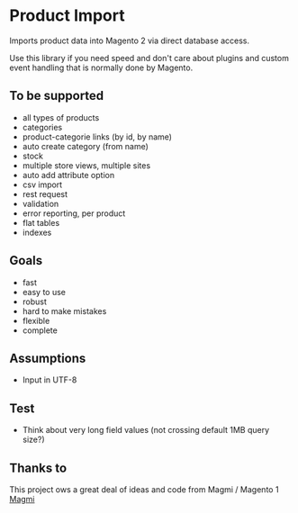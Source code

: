 # Product Import

Imports product data into Magento 2 via direct database access.

Use this library if you need speed and don't care about plugins and custom event handling that is normally done by Magento.

## To be supported

* all types of products
* categories
* product-categorie links (by id, by name)
* auto create category (from name)
* stock
* multiple store views, multiple sites
* auto add attribute option
* csv import
* rest request
* validation
* error reporting, per product
* flat tables
* indexes

## Goals

* fast
* easy to use
* robust
* hard to make mistakes
* flexible
* complete

## Assumptions

* Input in UTF-8

## Test

* Think about very long field values (not crossing default 1MB query size?)

## Thanks to

This project ows a great deal of ideas and code from Magmi / Magento 1 [Magmi](https://github.com/dweeves/magmi-git)
